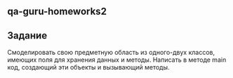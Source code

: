## qa-guru-homeworks2

## Задание

Смоделировать свою предметную область из одного-двух классов, имеющих поля для хранения данных и методы. Написать в методе main код, создающий эти объекты и вызывающий методы.
